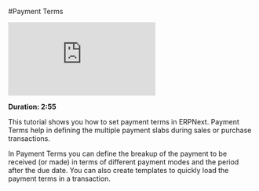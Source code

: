 #Payment Terms

<div class="embed-container">
    <iframe src="https://www.youtube.com/embed/Z91oWYJx6yA?rel=0" frameborder="0" allow="autoplay; encrypted-media" allowfullscreen>
    </iframe>
</div>    

**Duration: 2:55**

This tutorial shows you how to set payment terms in ERPNext. Payment Terms help in defining the multiple payment slabs during sales or purchase transactions.

In Payment Terms you can define the breakup of the payment to be received (or made) in terms of different payment modes and the period after the due date. You can also create templates to quickly load the payment terms in a transaction.



